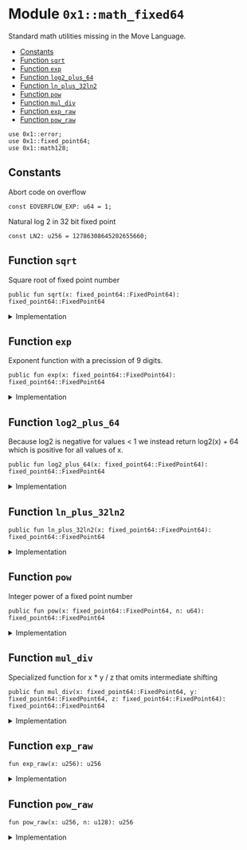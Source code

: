 
<a id="0x1_math_fixed64"></a>

# Module `0x1::math_fixed64`

Standard math utilities missing in the Move Language.


-  [Constants](#@Constants_0)
-  [Function `sqrt`](#0x1_math_fixed64_sqrt)
-  [Function `exp`](#0x1_math_fixed64_exp)
-  [Function `log2_plus_64`](#0x1_math_fixed64_log2_plus_64)
-  [Function `ln_plus_32ln2`](#0x1_math_fixed64_ln_plus_32ln2)
-  [Function `pow`](#0x1_math_fixed64_pow)
-  [Function `mul_div`](#0x1_math_fixed64_mul_div)
-  [Function `exp_raw`](#0x1_math_fixed64_exp_raw)
-  [Function `pow_raw`](#0x1_math_fixed64_pow_raw)


<pre><code>use 0x1::error;
use 0x1::fixed_point64;
use 0x1::math128;
</code></pre>



<a id="@Constants_0"></a>

## Constants


<a id="0x1_math_fixed64_EOVERFLOW_EXP"></a>

Abort code on overflow


<pre><code>const EOVERFLOW_EXP: u64 &#61; 1;
</code></pre>



<a id="0x1_math_fixed64_LN2"></a>

Natural log 2 in 32 bit fixed point


<pre><code>const LN2: u256 &#61; 12786308645202655660;
</code></pre>



<a id="0x1_math_fixed64_sqrt"></a>

## Function `sqrt`

Square root of fixed point number


<pre><code>public fun sqrt(x: fixed_point64::FixedPoint64): fixed_point64::FixedPoint64
</code></pre>



<details>
<summary>Implementation</summary>


<pre><code>public fun sqrt(x: FixedPoint64): FixedPoint64 &#123;
    let y &#61; fixed_point64::get_raw_value(x);
    let z &#61; (math128::sqrt(y) &lt;&lt; 32 as u256);
    z &#61; (z &#43; ((y as u256) &lt;&lt; 64) / z) &gt;&gt; 1;
    fixed_point64::create_from_raw_value((z as u128))
&#125;
</code></pre>



</details>

<a id="0x1_math_fixed64_exp"></a>

## Function `exp`

Exponent function with a precission of 9 digits.


<pre><code>public fun exp(x: fixed_point64::FixedPoint64): fixed_point64::FixedPoint64
</code></pre>



<details>
<summary>Implementation</summary>


<pre><code>public fun exp(x: FixedPoint64): FixedPoint64 &#123;
    let raw_value &#61; (fixed_point64::get_raw_value(x) as u256);
    fixed_point64::create_from_raw_value((exp_raw(raw_value) as u128))
&#125;
</code></pre>



</details>

<a id="0x1_math_fixed64_log2_plus_64"></a>

## Function `log2_plus_64`

Because log2 is negative for values < 1 we instead return log2(x) + 64 which
is positive for all values of x.


<pre><code>public fun log2_plus_64(x: fixed_point64::FixedPoint64): fixed_point64::FixedPoint64
</code></pre>



<details>
<summary>Implementation</summary>


<pre><code>public fun log2_plus_64(x: FixedPoint64): FixedPoint64 &#123;
    let raw_value &#61; (fixed_point64::get_raw_value(x) as u128);
    math128::log2_64(raw_value)
&#125;
</code></pre>



</details>

<a id="0x1_math_fixed64_ln_plus_32ln2"></a>

## Function `ln_plus_32ln2`



<pre><code>public fun ln_plus_32ln2(x: fixed_point64::FixedPoint64): fixed_point64::FixedPoint64
</code></pre>



<details>
<summary>Implementation</summary>


<pre><code>public fun ln_plus_32ln2(x: FixedPoint64): FixedPoint64 &#123;
    let raw_value &#61; fixed_point64::get_raw_value(x);
    let x &#61; (fixed_point64::get_raw_value(math128::log2_64(raw_value)) as u256);
    fixed_point64::create_from_raw_value(((x &#42; LN2) &gt;&gt; 64 as u128))
&#125;
</code></pre>



</details>

<a id="0x1_math_fixed64_pow"></a>

## Function `pow`

Integer power of a fixed point number


<pre><code>public fun pow(x: fixed_point64::FixedPoint64, n: u64): fixed_point64::FixedPoint64
</code></pre>



<details>
<summary>Implementation</summary>


<pre><code>public fun pow(x: FixedPoint64, n: u64): FixedPoint64 &#123;
    let raw_value &#61; (fixed_point64::get_raw_value(x) as u256);
    fixed_point64::create_from_raw_value((pow_raw(raw_value, (n as u128)) as u128))
&#125;
</code></pre>



</details>

<a id="0x1_math_fixed64_mul_div"></a>

## Function `mul_div`

Specialized function for x * y / z that omits intermediate shifting


<pre><code>public fun mul_div(x: fixed_point64::FixedPoint64, y: fixed_point64::FixedPoint64, z: fixed_point64::FixedPoint64): fixed_point64::FixedPoint64
</code></pre>



<details>
<summary>Implementation</summary>


<pre><code>public fun mul_div(x: FixedPoint64, y: FixedPoint64, z: FixedPoint64): FixedPoint64 &#123;
    let a &#61; fixed_point64::get_raw_value(x);
    let b &#61; fixed_point64::get_raw_value(y);
    let c &#61; fixed_point64::get_raw_value(z);
    fixed_point64::create_from_raw_value (math128::mul_div(a, b, c))
&#125;
</code></pre>



</details>

<a id="0x1_math_fixed64_exp_raw"></a>

## Function `exp_raw`



<pre><code>fun exp_raw(x: u256): u256
</code></pre>



<details>
<summary>Implementation</summary>


<pre><code>fun exp_raw(x: u256): u256 &#123;
    // exp(x / 2^64) &#61; 2^(x / (2^64 &#42; ln(2))) &#61; 2^(floor(x / (2^64 &#42; ln(2))) &#43; frac(x / (2^64 &#42; ln(2))))
    let shift_long &#61; x / LN2;
    assert!(shift_long &lt;&#61; 63, std::error::invalid_state(EOVERFLOW_EXP));
    let shift &#61; (shift_long as u8);
    let remainder &#61; x % LN2;
    // At this point we want to calculate 2^(remainder / ln2) &lt;&lt; shift
    // ln2 &#61; 580 &#42; 22045359733108027
    let bigfactor &#61; 22045359733108027;
    let exponent &#61; remainder / bigfactor;
    let x &#61; remainder % bigfactor;
    // 2^(remainder / ln2) &#61; (2^(1/580))^exponent &#42; exp(x / 2^64)
    let roottwo &#61; 18468802611690918839;  // fixed point representation of 2^(1/580)
    // 2^(1/580) &#61; roottwo(1 &#45; eps), so the number we seek is roottwo^exponent (1 &#45; eps &#42; exponent)
    let power &#61; pow_raw(roottwo, (exponent as u128));
    let eps_correction &#61; 219071715585908898;
    power &#61; power &#45; ((power &#42; eps_correction &#42; exponent) &gt;&gt; 128);
    // x is fixed point number smaller than bigfactor/2^64 &lt; 0.0011 so we need only 5 tayler steps
    // to get the 15 digits of precission
    let taylor1 &#61; (power &#42; x) &gt;&gt; (64 &#45; shift);
    let taylor2 &#61; (taylor1 &#42; x) &gt;&gt; 64;
    let taylor3 &#61; (taylor2 &#42; x) &gt;&gt; 64;
    let taylor4 &#61; (taylor3 &#42; x) &gt;&gt; 64;
    let taylor5 &#61; (taylor4 &#42; x) &gt;&gt; 64;
    let taylor6 &#61; (taylor5 &#42; x) &gt;&gt; 64;
    (power &lt;&lt; shift) &#43; taylor1 &#43; taylor2 / 2 &#43; taylor3 / 6 &#43; taylor4 / 24 &#43; taylor5 / 120 &#43; taylor6 / 720
&#125;
</code></pre>



</details>

<a id="0x1_math_fixed64_pow_raw"></a>

## Function `pow_raw`



<pre><code>fun pow_raw(x: u256, n: u128): u256
</code></pre>



<details>
<summary>Implementation</summary>


<pre><code>fun pow_raw(x: u256, n: u128): u256 &#123;
    let res: u256 &#61; 1 &lt;&lt; 64;
    while (n !&#61; 0) &#123;
        if (n &amp; 1 !&#61; 0) &#123;
            res &#61; (res &#42; x) &gt;&gt; 64;
        &#125;;
        n &#61; n &gt;&gt; 1;
        x &#61; (x &#42; x) &gt;&gt; 64;
    &#125;;
    res
&#125;
</code></pre>



</details>


[move-book]: https://aptos.dev/move/book/SUMMARY
